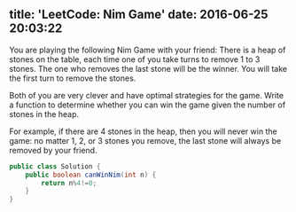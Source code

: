 title: 'LeetCode: Nim Game'
date: 2016-06-25 20:03:22
---

You are playing the following Nim Game with your friend: There is a heap of stones on the table, each time one of you take turns to remove 1 to 3 stones. The one who removes the last stone will be the winner. You will take the first turn to remove the stones.

Both of you are very clever and have optimal strategies for the game. Write a function to determine whether you can win the game given the number of stones in the heap.

For example, if there are 4 stones in the heap, then you will never win the game: no matter 1, 2, or 3 stones you remove, the last stone will always be removed by your friend.


```java
public class Solution {
    public boolean canWinNim(int n) {
        return n%4!=0;
    }
}
```